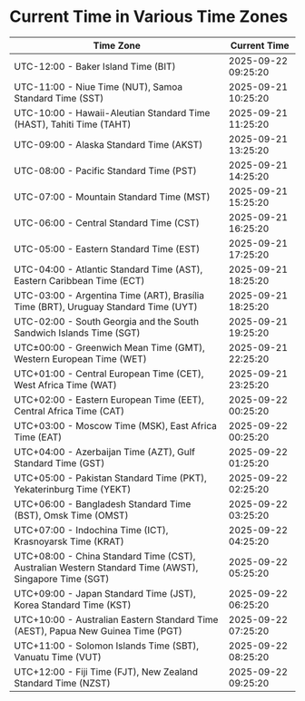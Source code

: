 # Current Time in Various Time Zones

| Time Zone | Current Time |
|-----------|--------------|
| UTC-12:00 - Baker Island Time (BIT) | 2025-09-22 09:25:20 |
| UTC-11:00 - Niue Time (NUT), Samoa Standard Time (SST) | 2025-09-21 10:25:20 |
| UTC-10:00 - Hawaii-Aleutian Standard Time (HAST), Tahiti Time (TAHT) | 2025-09-21 11:25:20 |
| UTC-09:00 - Alaska Standard Time (AKST) | 2025-09-21 13:25:20 |
| UTC-08:00 - Pacific Standard Time (PST) | 2025-09-21 14:25:20 |
| UTC-07:00 - Mountain Standard Time (MST) | 2025-09-21 15:25:20 |
| UTC-06:00 - Central Standard Time (CST) | 2025-09-21 16:25:20 |
| UTC-05:00 - Eastern Standard Time (EST) | 2025-09-21 17:25:20 |
| UTC-04:00 - Atlantic Standard Time (AST), Eastern Caribbean Time (ECT) | 2025-09-21 18:25:20 |
| UTC-03:00 - Argentina Time (ART), Brasília Time (BRT), Uruguay Standard Time (UYT) | 2025-09-21 18:25:20 |
| UTC-02:00 - South Georgia and the South Sandwich Islands Time (SGT) | 2025-09-21 19:25:20 |
| UTC±00:00 - Greenwich Mean Time (GMT), Western European Time (WET) | 2025-09-21 22:25:20 |
| UTC+01:00 - Central European Time (CET), West Africa Time (WAT) | 2025-09-21 23:25:20 |
| UTC+02:00 - Eastern European Time (EET), Central Africa Time (CAT) | 2025-09-22 00:25:20 |
| UTC+03:00 - Moscow Time (MSK), East Africa Time (EAT) | 2025-09-22 00:25:20 |
| UTC+04:00 - Azerbaijan Time (AZT), Gulf Standard Time (GST) | 2025-09-22 01:25:20 |
| UTC+05:00 - Pakistan Standard Time (PKT), Yekaterinburg Time (YEKT) | 2025-09-22 02:25:20 |
| UTC+06:00 - Bangladesh Standard Time (BST), Omsk Time (OMST) | 2025-09-22 03:25:20 |
| UTC+07:00 - Indochina Time (ICT), Krasnoyarsk Time (KRAT) | 2025-09-22 04:25:20 |
| UTC+08:00 - China Standard Time (CST), Australian Western Standard Time (AWST), Singapore Time (SGT) | 2025-09-22 05:25:20 |
| UTC+09:00 - Japan Standard Time (JST), Korea Standard Time (KST) | 2025-09-22 06:25:20 |
| UTC+10:00 - Australian Eastern Standard Time (AEST), Papua New Guinea Time (PGT) | 2025-09-22 07:25:20 |
| UTC+11:00 - Solomon Islands Time (SBT), Vanuatu Time (VUT) | 2025-09-22 08:25:20 |
| UTC+12:00 - Fiji Time (FJT), New Zealand Standard Time (NZST) | 2025-09-22 09:25:20 |
